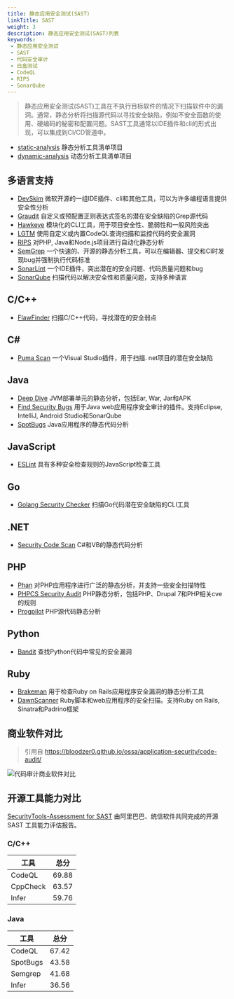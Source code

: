 ```yaml
---
title: 静态应用安全测试(SAST)
linkTitle: SAST
weight: 3
description: 静态应用安全测试(SAST)列表
keywords:
 - 静态应用安全测试
 - SAST
 - 代码安全审计
 - 白盒测试
 - CodeQL
 - RIPS
 - SonarQube
---
```


> 静态应用安全测试(SAST)工具在不执行目标软件的情况下扫描软件中的漏洞。通常，静态分析将扫描源代码以寻找安全缺陷，例如不安全函数的使用、硬编码的秘密和配置问题。SAST工具通常以IDE插件和cli的形式出现，可以集成到CI/CD管道中。
<!--more-->

- [static-analysis](https://github.com/analysis-tools-dev/static-analysis) 静态分析工具清单项目
- [dynamic-analysis](https://github.com/analysis-tools-dev/dynamic-analysis) 动态分析工具清单项目

## 多语言支持
- [DevSkim](https://github.com/microsoft/DevSkim) 微软开源的一组IDE插件、cli和其他工具，可以为许多编程语言提供安全性分析
- [Graudit](https://github.com/wireghoul/graudit/) 自定义或预配置正则表达式签名的潜在安全缺陷的Grep源代码
- [Hawkeye](https://github.com/hawkeyesec/scanner-cli) 模块化的CLI工具，用于项目安全性、脆弱性和一般风险突出
- [LGTM](https://lgtm.com/) 使用自定义或内置CodeQL查询扫描和监控代码的安全漏洞
- [RIPS](https://www.ripstech.com/) 对PHP, Java和Node.js项目进行自动化静态分析
- [SemGrep](https://semgrep.dev/) 一个快速的、开源的静态分析工具，可以在编辑器、提交和CI时发现bug并强制执行代码标准
- [SonarLint](https://www.sonarlint.org/) 一个IDE插件，突出潜在的安全问题、代码质量问题和bug
- [SonarQube](https://www.sonarqube.org/) 扫描代码以解决安全性和质量问题，支持多种语言

## C/C++
- [FlawFinder](https://github.com/david-a-wheeler/flawfinder) 扫描C/C++代码，寻找潜在的安全弱点

## C#
- [Puma Scan](https://github.com/pumasecurity/puma-scan) 一个Visual Studio插件，用于扫描. net项目的潜在安全缺陷


## Java
- [Deep Dive](https://discotek.ca/deepdive.xhtml) JVM部署单元的静态分析，包括Ear, War, Jar和APK
- [Find Security Bugs](https://github.com/find-sec-bugs/find-sec-bugs/) 用于Java web应用程序安全审计的插件。支持Eclipse, IntelliJ, Android Studio和SonarQube
- [SpotBugs](https://github.com/spotbugs/spotbugs) Java应用程序的静态代码分析

## JavaScript
- [ESLint](https://eslint.org/) 具有多种安全检查规则的JavaScript检查工具

## Go
- [Golang Security Checker](https://github.com/securego/gosec) 扫描Go代码潜在安全缺陷的CLI工具

## .NET
- [Security Code Scan](https://github.com/security-code-scan/security-code-scan) C#和VB的静态代码分析


## PHP
- [Phan](https://github.com/phan/phan) 对PHP应用程序进行广泛的静态分析，并支持一些安全扫描特性
- [PHPCS Security Audit](https://github.com/FloeDesignTechnologies/phpcs-security-audit) PHP静态分析，包括PHP、Drupal 7和PHP相关cve的规则
- [Progpilot](https://github.com/designsecurity/progpilot) PHP源代码静态分析


## Python
- [Bandit](https://github.com/PyCQA/bandit) 查找Python代码中常见的安全漏洞


## Ruby
- [Brakeman](https://github.com/presidentbeef/brakeman) 用于检查Ruby on Rails应用程序安全漏洞的静态分析工具
- [DawnScanner](https://github.com/thesp0nge/dawnscanner) Ruby脚本和web应用程序的安全扫描。支持Ruby on Rails, Sinatra和Padrino框架


## 商业软件对比
> 引用自 https://bloodzer0.github.io/ossa/application-security/code-audit/

![](/images/代码审计商业软件对比.png "代码审计商业软件对比")

## 开源工具能力对比

[SecurityTools-Assessment for SAST](https://atomgit.com/cyberchen/SecurityTools-Assessment/tree/master/SAST) 由阿里巴巴、统信软件共同完成的开源 SAST 工具能力评估报告。

### C/C++

| 工具      | 总分  |
| --------- | ----- |
| CodeQL    | 69.88 |
| CppCheck  | 63.57 |
| Infer     | 59.76 |

### Java

| 工具      | 总分  |
| --------- | ----- |
| CodeQL    | 67.42 |
| SpotBugs  | 43.58 |
| Semgrep   | 41.68 |
| Infer     | 36.56 |

